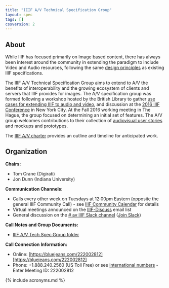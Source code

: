 ```yaml
---
title: "IIIF A/V Technical Specification Group"
layout: spec
tags: []
cssversion: 2
---
```


## About

While IIIF has focused primarily on Image based content, there has always been interest around the community in extending the paradigm to include Video and Audio resources, following the same [design principles][design-principles] as existing IIIF specifications.

The IIIF A/V Technical Specification Group aims to extend to A/V the benefits of interoperability and the growing ecosystem of clients and servers that IIIF provides for images. The A/V specification group was formed following a workshop hosted by the British Library to gather [use cases for extending IIIF to audio and video][bl-workshop-2016-04], and discussion at the [2016 IIIF Conference][iiif-conf-2016] in New York City. At the Fall 2016 working meeting in The Hague, the group focused on determining an initial set of features. The A/V group welcomes contributions to their collection of [audiovisual user stories][av-user-stories] and mockups and prototypes.

The [IIIF A/V charter][av-charter] provides an outline and timeline for anticipated work.

## Organization

**Chairs:**

  * Tom Crane (Digirati)
  * Jon Dunn (Indiana University)

**Communication Channels:**

  * Calls every other week on Tuesdays at 12:00pm Eastern (opposite the general IIIF Community Call) - see [IIIF Community Calendar][iiif-calendar] for details
  * Virtual meetings announced on the [IIIF-Discuss][iiif-discuss] email list
  * General discussion on the [# av IIIF Slack channel][av-slack] ([Join Slack][slack])

**Call Notes and Group Documents:**

  * [IIIF A/V Tech Spec Group folder][av-folder]

**Call Connection Information:**

  * Online: [https://bluejeans.com/222002812][https://bluejeans.com/222002812]
  * Phone: +1.888.240.2560 (US Toll Free) or see [international numbers][international-bluejeans] - Enter Meeting ID: 222002812

[av-user-stories]: https://github.com/IIIF/iiif-av/issues "Audiovisual User Stories"
[bl-workshop-2016-04]: https://goo.gl/iVXEFD "Use cases and notes from April 2015 workshop at British Library"
[iiif-conf-2016]: /event/2016/newyork/#wednesday "IIIF Conference 2016"
[events]: /event "IIIF Events"
[iiif-discuss]: https://groups.google.com/forum/#!forum/iiif-discuss "IIIF-Discuss Forum"
[av-slack]: https://iiif.slack.com/messages/av/details/
[av-folder]: https://drive.google.com/drive/folders/0B8SS5OUXWs4GZ0ZfbEhIclhzb0k?usp=sharing
[slack]: http://bit.ly/iiif-slack
[https://bluejeans.com/222002812]: https://bluejeans.com/222002812
[iiif-calendar]: http://iiif.io/community/groups/
[international-bluejeans]: https://bluejeans.com/numbers?ll=en
[design-principles]: http://iiif.io/api/annex/notes/design_patterns/
[av-charter]: /community/groups/av/charter


{% include acronyms.md %}
